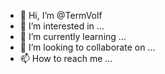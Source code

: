 - 👋 Hi, I’m @TermVolf
- 👀 I’m interested in ...
- 🌱 I’m currently learning ...
- 💞️ I’m looking to collaborate on ...
- 📫 How to reach me ...

<!---
TermVolf/TermVolf is a ✨ special ✨ repository because its `README.md` (this file) appears on your GitHub profile.
You can click the Preview link to take a look at your changes.
--->
